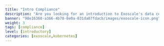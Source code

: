 ```yaml
---
title: "Intro Compliance"
description: "Are you looking for an introduction to Exoscale's data center processes and compliance topics? This INTRO Compliance Learning Path is perfect for non-technical individuals and covers the ground of all related topics. You'll learn about the benefits and challenges of compliance, sustainability, technical security, contractual setup, and response & support in modern IT scenarios, understand key concepts and terminology, and discover why these new rules are so important. "
banner: "98e16360-a366-4b78-8e0a-031da07fdacb/images/exoscale-icon.png"
weight: 3
tags: [compliance]
level: [introductory]
categories: [exoscale,kubernetes]
---
```

